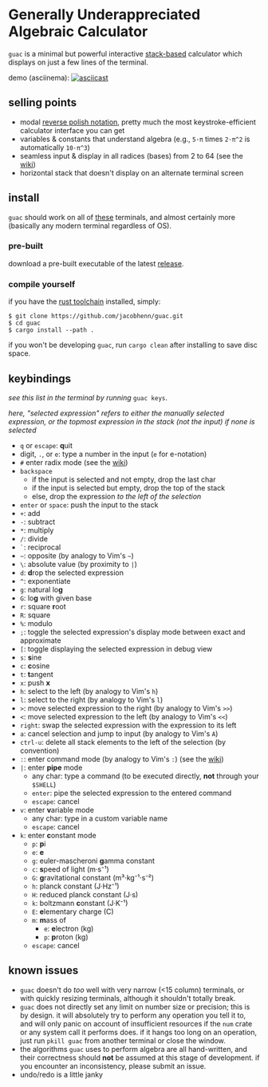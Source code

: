 # Generally Underappreciated Algebraic Calculator

`guac` is a minimal but powerful interactive [stack-based](https://en.wikipedia.org/wiki/Reverse_Polish_notation) calculator which displays on just a few lines of the terminal.

demo (asciinema):
[![asciicast](https://asciinema.org/a/T6CAIqcv5vQayg274QyKYpEMY.png)](https://asciinema.org/a/T6CAIqcv5vQayg274QyKYpEMY)

## selling points

- modal [reverse polish notation](https://en.wikipedia.org/wiki/Reverse_Polish_notation), pretty much the most keystroke-efficient calculator interface you can get
- variables & constants that understand algebra (e.g., `5·π` times `2·π^2` is automatically `10·π^3`)
- seamless input & display in all radices (bases) from 2 to 64 (see the [wiki](https://github.com/jacobhenn/guac/wiki/radices))
- horizontal stack that doesn't display on an alternate terminal screen

## install

`guac` should work on all of [these](https://github.com/crossterm-rs/crossterm#tested-terminals) terminals, and almost certainly more (basically any modern terminal regardless of OS).

### pre-built

download a pre-built executable of the latest [release](https://github.com/jacobhenn/guac/releases).

### compile yourself

if you have the [rust toolchain](https://www.rust-lang.org/tools/install) installed, simply:

```
$ git clone https://github.com/jacobhenn/guac.git
$ cd guac
$ cargo install --path .
```

if you won't be developing `guac`, run `cargo clean` after installing to save disc space.

## keybindings

*see this list in the terminal by running* `guac keys`.

*here, "selected expression" refers to either the manually selected expression, or the topmost expression in the stack (not the input) if none is selected*

- `q` or `escape`: **q**uit
- digit, `.`, or `e`: type a number in the input (`e` for e-notation)
- `#` enter radix mode (see the [wiki](https://github.com/jacobhenn/guac/wiki/radices))
- `backspace`
	- if the input is selected and not empty, drop the last char
	- if the input is selected but empty, drop the top of the stack
	- else, drop the expression *to the left of the selection*
- `enter` or `space`: push the input to the stack
- `+`: add
- `-`: subtract
- `*`: multiply
- `/`: divide
- `` ` ``: reciprocal
- `~`: opposite (by analogy to Vim's `~`)
- `\`: absolute value (by proximity to `|`)
- `d`: **d**rop the selected expression
- `^`: exponentiate
- `g`: natural lo**g**
- `G`: lo**g** with given base
- `r`: square **r**oot
- `R`: square
- `%`: modulo
- `;`: toggle the selected expression's display mode between exact and approximate
- `[`: toggle displaying the selected expression in debug view
- `s`: **s**ine
- `c`: **c**osine
- `t`: **t**angent
- `x`: push **x**
- `h`: select to the left (by analogy to Vim's `h`)
- `l`: select to the right (by analogy to Vim's `l`)
- `>`: move selected expression to the right (by analogy to Vim's `>>`)
- `<`: move selected expression to the left (by analogy to Vim's `<<`)
- `right`: swap the selected expression with the expression to its left
- `a`: cancel selection and jump to input (by analogy to Vim's `A`)
- `ctrl-u`: delete all stack elements to the left of the selection (by convention)
- `:`: enter command mode (by analogy to Vim's `:`) (see the [wiki](https://github.com/jacobhenn/guac/wiki/commands))
- `|`: enter **pipe** mode
    - any char: type a command (to be executed directly, **not** through your `$SHELL`)
    - `enter`: pipe the selected expression to the entered command
    - `escape`: cancel
- `v`: enter **v**ariable mode
    - any char: type in a custom variable name
    - `escape`: cancel
- `k`: enter **c**onstant mode
    - `p`: **p**i
    - `e`: **e**
    - `g`: euler-mascheroni **g**amma constant
    - `c`: **s**peed of light (m·s⁻¹)
    - `G`: **g**ravitational constant (m³·kg⁻¹·s⁻²)
    - `h`: planck constant (J·Hz⁻¹)
    - `H`: reduced planck constant (J·s)
    - `k`: boltzmann **c**onstant (J·K⁻¹)
    - `E`: **e**lementary charge (C)
    - `m`: **m**ass of
        - `e`: **e**lectron (kg)
        - `p`: **p**roton (kg)
    - `escape`: cancel

## known issues

- `guac` doesn't do *too* well with very narrow (<15 column) terminals, or with quickly resizing terminals, although it shouldn't totally break.
- `guac` does not directly set any limit on number size or precision; this is by design. it will absolutely try to perform any operation you tell it to, and will only panic on account of insufficient resources if the `num` crate or any system call it performs does. if it hangs too long on an operation, just run `pkill guac` from another terminal or close the window.
- the algorithms `guac` uses to perform algebra are all hand-written, and their correctness should **not** be assumed at this stage of development. if you encounter an inconsistency, please submit an issue.
- undo/redo is a little janky
